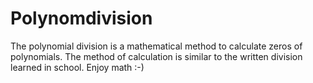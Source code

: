 Polynomdivision
===============

The polynomial division is a mathematical method to calculate zeros of polynomials. 
The method of calculation is similar to the written division learned in school.
Enjoy math :-)

